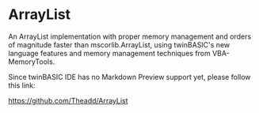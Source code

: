 # ArrayList

An ArrayList implementation with proper memory management and orders of magnitude faster than mscorlib.ArrayList, 
using twinBASIC's new language features and memory management techniques from VBA-MemoryTools.

Since twinBASIC IDE has no Markdown Preview support yet, please follow this link:

https://github.com/Theadd/ArrayList
